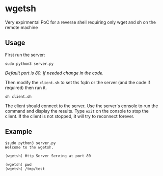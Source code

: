 # wgetsh

Very expirmental PoC for a reverse shell requiring only wget and sh on the remote machine

## Usage

First run the server:

```
sudo python3 server.py
```

*Default port is 80. If needed change in the code.*

Then modify the `client.sh` to set ths fqdn or the server (and the code if required) then run it.

```
sh client.sh
```

The client should connect to the server. Use the server's console to run the command and display the results. Type `exit` on the console to stop the client. If the client is not stopped, it will try to reconnect forever.

## Example

```
$sudo python3 server.py 
Welcome to the wgetsh.

(wgetsh) Http Server Serving at port 80

(wgetsh) pwd
(wgetsh) /tmp/test
```
